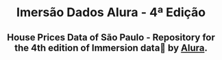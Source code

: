 <h1
    align="center"
>
  Imersão Dados Alura - 4ª Edição
</h1>

<h2
    align="center"
>
  House Prices Data of São Paulo - Repository for the 4th edition of Immersion data🎲 by <a href="https://www.alura.com.br/">Alura</a>.
</h2>

